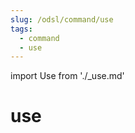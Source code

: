 ```yaml
---
slug: /odsl/command/use
tags:
  - command
  - use
---
```

import Use from './_use.md'

use
=========

<Use />